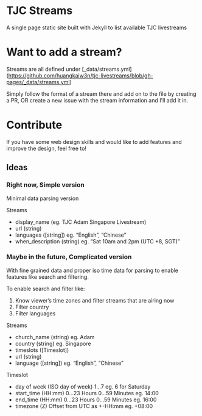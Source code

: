 TJC Streams
======================
A single page static site built with Jekyll to list available TJC livestreams

# Want to add a stream?
Streams are all defined under [\_data/streams.yml] (https://github.com/huangkaiw3n/tjc-livestreams/blob/gh-pages/_data/streams.yml)

Simply follow the format of a stream there and add on to the file by creating a PR, OR create a new issue with the stream information and I'll add it in.


# Contribute

If you have some web design skills and would like to add features and improve the design, feel free to!

## Ideas
### Right now, Simple version
Minimal data parsing version

Streams
- display_name (eg. TJC Adam Singapore Livestream)
- url (string)
- languages ([string]) eg. “English”, “Chinese”
- when_description (string) eg. “Sat 10am and 2pm (UTC +8, SGT)”


### Maybe in the future, Complicated version
With fine grained data and proper iso time data for parsing to enable features like search and filtering.

To enable search and filter like:
1. Know viewer’s time zones and filter streams that are airing now
2. Filter country
3. Filter languages

Streams
- church_name (string) eg. Adam
- country (string) eg. Singapore
- timeslots ([Timeslot])
- url (string)
- language ([string]) eg. “English”, “Chinese”


Timeslot
- day of week (ISO day of week) 1...7 eg. 6 for Saturday
- start_time (HH:mm) 0...23 Hours 0…59 Minutes eg. 14:00
- end_time (HH:mm) 0...23 Hours 0…59 Minutes eg. 16:00
- timezone (Z) Offset from UTC as +-HH:mm eg. +08:00

